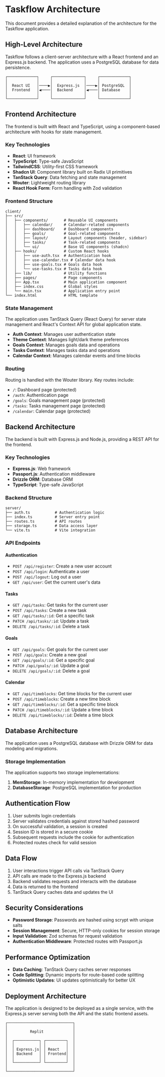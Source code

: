 # Taskflow Architecture

This document provides a detailed explanation of the architecture for the Taskflow application.

## High-Level Architecture

Taskflow follows a client-server architecture with a React frontend and an Express.js backend. The application uses a PostgreSQL database for data persistence.

```
┌─────────────┐     ┌──────────────┐     ┌─────────────┐
│             │     │              │     │             │
│  React UI   │────▶│  Express.js  │────▶│ PostgreSQL  │
│  Frontend   │◀────│  Backend     │◀────│ Database    │
│             │     │              │     │             │
└─────────────┘     └──────────────┘     └─────────────┘
```

## Frontend Architecture

The frontend is built with React and TypeScript, using a component-based architecture with hooks for state management.

### Key Technologies

- **React**: UI framework
- **TypeScript**: Type-safe JavaScript
- **TailwindCSS**: Utility-first CSS framework
- **Shadcn UI**: Component library built on Radix UI primitives
- **TanStack Query**: Data fetching and state management
- **Wouter**: Lightweight routing library
- **React Hook Form**: Form handling with Zod validation

### Frontend Structure

```
client/
├── src/
│   ├── components/       # Reusable UI components
│   │   ├── calendar/     # Calendar-related components
│   │   ├── dashboard/    # Dashboard components
│   │   ├── goals/        # Goal-related components
│   │   ├── layout/       # Layout components (header, sidebar)
│   │   ├── tasks/        # Task-related components
│   │   └── ui/           # Base UI components (shadcn)
│   ├── hooks/            # Custom React hooks
│   │   ├── use-auth.tsx  # Authentication hook
│   │   ├── use-calendar.tsx # Calendar data hook
│   │   ├── use-goals.tsx # Goals data hook
│   │   └── use-tasks.tsx # Tasks data hook
│   ├── lib/              # Utility functions
│   ├── pages/            # Page components
│   ├── App.tsx           # Main application component
│   ├── index.css         # Global styles
│   └── main.tsx          # Application entry point
└── index.html            # HTML template
```

### State Management

The application uses TanStack Query (React Query) for server state management and React's Context API for global application state.

- **Auth Context**: Manages user authentication state
- **Theme Context**: Manages light/dark theme preferences
- **Goals Context**: Manages goals data and operations
- **Tasks Context**: Manages tasks data and operations
- **Calendar Context**: Manages calendar events and time blocks

### Routing

Routing is handled with the Wouter library. Key routes include:

- `/`: Dashboard page (protected)
- `/auth`: Authentication page
- `/goals`: Goals management page (protected)
- `/tasks`: Tasks management page (protected)
- `/calendar`: Calendar page (protected)

## Backend Architecture

The backend is built with Express.js and Node.js, providing a REST API for the frontend.

### Key Technologies

- **Express.js**: Web framework
- **Passport.js**: Authentication middleware
- **Drizzle ORM**: Database ORM
- **TypeScript**: Type-safe JavaScript

### Backend Structure

```
server/
├── auth.ts           # Authentication logic
├── index.ts          # Server entry point
├── routes.ts         # API routes
├── storage.ts        # Data access layer
└── vite.ts           # Vite integration
```

### API Endpoints

#### Authentication

- `POST /api/register`: Create a new user account
- `POST /api/login`: Authenticate a user
- `POST /api/logout`: Log out a user
- `GET /api/user`: Get the current user's data

#### Tasks

- `GET /api/tasks`: Get tasks for the current user
- `POST /api/tasks`: Create a new task
- `GET /api/tasks/:id`: Get a specific task
- `PATCH /api/tasks/:id`: Update a task
- `DELETE /api/tasks/:id`: Delete a task

#### Goals

- `GET /api/goals`: Get goals for the current user
- `POST /api/goals`: Create a new goal
- `GET /api/goals/:id`: Get a specific goal
- `PATCH /api/goals/:id`: Update a goal
- `DELETE /api/goals/:id`: Delete a goal

#### Calendar

- `GET /api/timeblocks`: Get time blocks for the current user
- `POST /api/timeblocks`: Create a new time block
- `GET /api/timeblocks/:id`: Get a specific time block
- `PATCH /api/timeblocks/:id`: Update a time block
- `DELETE /api/timeblocks/:id`: Delete a time block

## Database Architecture

The application uses a PostgreSQL database with Drizzle ORM for data modeling and migrations.

### Storage Implementation

The application supports two storage implementations:

1. **MemStorage**: In-memory implementation for development
2. **DatabaseStorage**: PostgreSQL implementation for production

## Authentication Flow

1. User submits login credentials
2. Server validates credentials against stored hashed password
3. On successful validation, a session is created
4. Session ID is stored in a secure cookie
5. Subsequent requests include the cookie for authentication
6. Protected routes check for valid session

## Data Flow

1. User interactions trigger API calls via TanStack Query
2. API calls are made to the Express.js backend
3. Backend validates requests and interacts with the database
4. Data is returned to the frontend
5. TanStack Query caches data and updates the UI

## Security Considerations

- **Password Storage**: Passwords are hashed using scrypt with unique salts
- **Session Management**: Secure, HTTP-only cookies for session storage
- **Input Validation**: Zod schemas for request validation
- **Authentication Middleware**: Protected routes with Passport.js

## Performance Optimization

- **Data Caching**: TanStack Query caches server responses
- **Code Splitting**: Dynamic imports for route-based code splitting
- **Optimistic Updates**: UI updates optimistically for better UX

## Deployment Architecture

The application is designed to be deployed as a single service, with the Express.js server serving both the API and the static frontend assets.

```
┌─────────────────────────────┐
│                             │
│          Replit             │
│                             │
│  ┌───────────┐ ┌─────────┐  │
│  │           │ │         │  │
│  │ Express.js│ │ React   │  │
│  │ Backend   │ │ Frontend│  │
│  │           │ │         │  │
│  └───────────┘ └─────────┘  │
│                             │
└─────────────────────────────┘
```